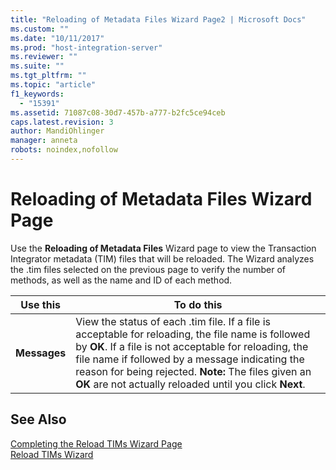 ```yaml
---
title: "Reloading of Metadata Files Wizard Page2 | Microsoft Docs"
ms.custom: ""
ms.date: "10/11/2017"
ms.prod: "host-integration-server"
ms.reviewer: ""
ms.suite: ""
ms.tgt_pltfrm: ""
ms.topic: "article"
f1_keywords: 
  - "15391"
ms.assetid: 71087c08-30d7-457b-a777-b2fc5ce94ceb
caps.latest.revision: 3
author: MandiOhlinger
manager: anneta
robots: noindex,nofollow
---
```

# Reloading of Metadata Files Wizard Page
Use the **Reloading of Metadata Files** Wizard page to view the Transaction Integrator metadata (TIM) files that will be reloaded. The Wizard analyzes the .tim files selected on the previous page to verify the number of methods, as well as the name and ID of each method.  
  
|Use this|To do this|  
|--------------|----------------|  
|**Messages**|View the status of each .tim file. If a file is acceptable for reloading, the file name is followed by **OK**. If a file is not acceptable for reloading, the file name if followed by a message indicating the reason for being rejected. **Note:**  The files given an **OK** are not actually reloaded until you click **Next**.|  
  
## See Also  
 [Completing the Reload TIMs Wizard Page](../core/completing-the-reload-tims-wizard-page.md)   
 [Reload TIMs Wizard](../core/reload-tims-wizard.md)
